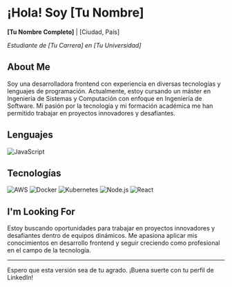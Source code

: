 # ¡Hola! Soy [Tu Nombre]

**[Tu Nombre Completo]** | [Ciudad, País]

*Estudiante de [Tu Carrera] en [Tu Universidad]*

## About Me

Soy una desarrolladora frontend con experiencia en diversas tecnologías y lenguajes de programación. Actualmente, estoy cursando un máster en Ingeniería de Sistemas y Computación con enfoque en Ingeniería de Software. Mi pasión por la tecnología y mi formación académica me han permitido trabajar en proyectos innovadores y desafiantes.

## Lenguajes
<div style="display: flex; align-items: center; gap: 10px;">
  <img src="https://img.icons8.com/color/48/000000/javascript.png" alt="JavaScript"/>
  <p style="color: white; text-transform: lowercase; margin: 0;">javascript</p>
</div>

## Tecnologías

![AWS](https://camo.githubusercontent.com/1a5b4f9d66d7c4b77ae5b168e3a8a84de378879ed0153d8a720506601232fcf9/68747470733a2f2f696d672e736869656c64732e696f2f62616467652f2d4157532d3030303f266c6f676f3d616d617a6f6e2d617773)
![Docker](https://camo.githubusercontent.com/2fbf8a3e7b87ec0c1ec7dfd5c7b7d23a307cf04b2fae24fd7cdd6e1719d7b911/68747470733a2f2f696d672e736869656c64732e696f2f62616467652f2d446f636b65722d3030303f266c6f676f3d646f636b6572)
![Kubernetes](https://camo.githubusercontent.com/66f5ec7b727925ba643c568e2da2790eb1ab6e7f0d275f3b13ddf9a1d1b8c499/68747470733a2f2f696d672e736869656c64732e696f2f62616467652f2d4b756265726e657465732d3030303f266c6f676f3d6b756265726e65746573)
![Node.js](https://camo.githubusercontent.com/3c352ef2e43e7a62d6143b34b70cdb3263244d318152ae592b2fbe48c1e194cd/68747470733a2f2f696d672e736869656c64732e696f2f62616467652f2d4e6f64652e6a732d3030303f266c6f676f3d6e6f64652d6a73266c6f676f436f6c6f723d23333939393333)
![React](https://camo.githubusercontent.com/0f8d3f2038117028d6a4f0f2d3e2533d4d8a841db46b8f4f5808a1d2f95b93b6/68747470733a2f2f696d672e736869656c64732e696f2f62616467652f2d52656163742d3030303f266c6f676f3d5265616374)

## I'm Looking For

Estoy buscando oportunidades para trabajar en proyectos innovadores y desafiantes dentro de equipos dinámicos. Me apasiona aplicar mis conocimientos en desarrollo frontend y seguir creciendo como profesional en el campo de la tecnología.

---

Espero que esta versión sea de tu agrado. ¡Buena suerte con tu perfil de LinkedIn!
